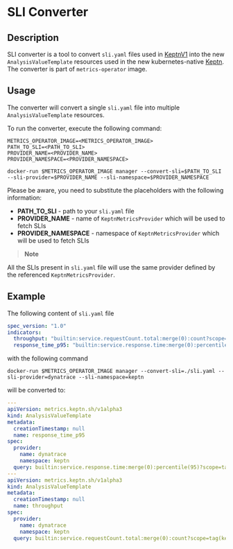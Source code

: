 # SLI Converter

## Description

SLI converter is a tool to convert `sli.yaml` files used in [KeptnV1](https://v1.keptn.sh/) into the new
`AnalysisValueTemplate` resources used in the new kubernetes-native [Keptn](https://lifecycle.keptn.sh/).
The converter is part of `metrics-operator` image.

## Usage

The converter will convert a single `sli.yaml` file into multiple `AnalysisValueTemplate` resources.

To run the converter, execute the following command:

```shell
METRICS_OPERATOR_IMAGE=<METRICS_OPERATOR_IMAGE>
PATH_TO_SLI=<PATH_TO_SLI>
PROVIDER_NAME=<PROVIDER_NAME>
PROVIDER_NAMESPACE=<PROVIDER_NAMESPACE>

docker-run $METRICS_OPERATOR_IMAGE manager --convert-sli=$PATH_TO_SLI --sli-provider=$PROVIDER_NAME --sli-namespace=$PROVIDER_NAMESPACE
```

Please be aware, you need to substitute the placeholders with the following information:

* **PATH_TO_SLI** - path to your `sli.yaml` file
* **PROVIDER_NAME** - name of `KeptnMetricsProvider` which will be used to fetch SLIs
* **PROVIDER_NAMESPACE** - namespace of `KeptnMetricsProvider` which will be used to fetch SLIs

> **Note**

All the SLIs present in `sli.yaml` file will use the same provider defined by the referenced
`KeptnMetricsProvider`.

## Example

The following content of `sli.yaml` file

```yaml
spec_version: "1.0"
indicators:
  throughput: "builtin:service.requestCount.total:merge(0):count?scope=tag(keptn_project:$PROJECT),tag(keptn_stage:$STAGE),tag(keptn_service:$SERVICE),tag(keptn_deployment:$DEPLOYMENT)"
  response_time_p95: "builtin:service.response.time:merge(0):percentile(95)?scope=tag(keptn_project:$PROJECT),tag(keptn_stage:$STAGE),tag(keptn_service:$SERVICE),tag(keptn_deployment:$DEPLOYMENT)"
```

with the following command

```shell
docker-run $METRICS_OPERATOR_IMAGE manager --convert-sli=./sli.yaml --sli-provider=dynatrace --sli-namespace=keptn
```

will be converted to:

```yaml
---
apiVersion: metrics.keptn.sh/v1alpha3
kind: AnalysisValueTemplate
metadata:
  creationTimestamp: null
  name: response_time_p95
spec:
  provider:
    name: dynatrace
    namespace: keptn
  query: builtin:service.response.time:merge(0):percentile(95)?scope=tag(keptn_project:{{.project}}),tag(keptn_stage:{{.stage}}),tag(keptn_service:{{.service}}),tag(keptn_deployment:{{.deployment}})
---
apiVersion: metrics.keptn.sh/v1alpha3
kind: AnalysisValueTemplate
metadata:
  creationTimestamp: null
  name: throughput
spec:
  provider:
    name: dynatrace
    namespace: keptn
  query: builtin:service.requestCount.total:merge(0):count?scope=tag(keptn_project:{{.project}}),tag(keptn_stage:{{.stage}}),tag(keptn_service:{{.service}}),tag(keptn_deployment:{{.deployment}})
```
